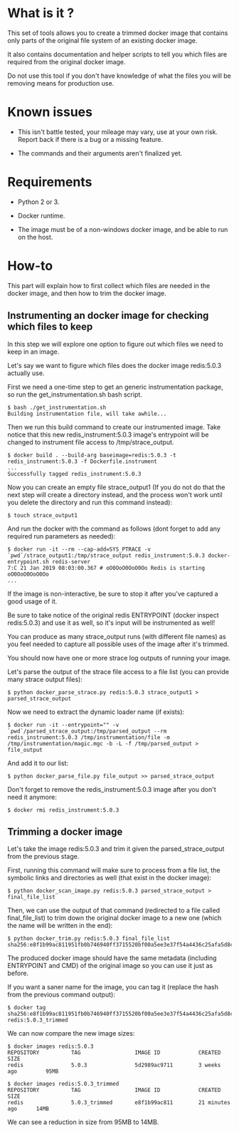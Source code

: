 # What is it ?

This set of tools allows you to create a trimmed docker image that contains only parts of the original file system of an existing docker image.

It also contains documentation and helper scripts to tell you which files are required from the original docker image.

Do not use this tool if you don't have knowledge of what the files you will be removing means for production use.

# Known issues

* This isn't battle tested, your mileage may vary, use at your own risk. Report back if there is a bug or a missing feature.

* The commands and their arguments aren't finalized yet.

# Requirements

* Python 2 or 3.

* Docker runtime.

* The image must be of a non-windows docker image, and be able to run on the host.

# How-to

This part will explain how to first collect which files are needed in the docker image, and then how to trim the docker image.

## Instrumenting an docker image for checking which files to keep

In this step we will explore one option to figure out which files we need to keep in an image.

Let's say we want to figure which files does the docker image redis:5.0.3 actually use.

First we need a one-time step to get an generic instrumentation package, so run the get_instrumentation.sh bash script.

```
$ bash ./get_instrumentation.sh
Building instrumentation file, will take awhile...
```

Then we run this build command to create our instrumented image. Take notice that this new redis_instrument:5.0.3 image's entrypoint will be changed to instrument file access to /tmp/strace_output.

```
$ docker build . --build-arg baseimage=redis:5.0.3 -t redis_instrument:5.0.3 -f Dockerfile.instrument
...
Successfully tagged redis_instrument:5.0.3
```

Now you can create an empty file strace_output1 (If you do not do that the next step will create a directory instead, and the process won't work until you delete the directory and run this command instead):

```
$ touch strace_output1
```

And run the docker with the command as follows (dont forget to add any required run parameters as needed):

```
$ docker run -it --rm --cap-add=SYS_PTRACE -v `pwd`/strace_output1:/tmp/strace_output redis_instrument:5.0.3 docker-entrypoint.sh redis-server
7:C 21 Jan 2019 08:03:00.367 # oO0OoO0OoO0Oo Redis is starting oO0OoO0OoO0Oo
...
```

If the image is non-interactive, be sure to stop it after you've captured a good usage of it.

Be sure to take notice of the original redis ENTRYPOINT (docker inspect redis:5.0.3) and use it as well, so it's input will be instrumented as well!

You can produce as many strace_output runs (with different file names) as you feel needed to capture all possible uses of the image after it's trimmed.

You should now have one or more strace log outputs of running your image.

Let's parse the output of the strace file access to a file list (you can provide many strace output files):

```
$ python docker_parse_strace.py redis:5.0.3 strace_output1 > parsed_strace_output
```

Now we need to extract the dynamic loader name (if exists):

```
$ docker run -it --entrypoint="" -v `pwd`/parsed_strace_output:/tmp/parsed_output --rm redis_instrument:5.0.3 /tmp/instrumentation/file -m /tmp/instrumentation/magic.mgc -b -L -f /tmp/parsed_output > file_output
```

And add it to our list:

```
$ python docker_parse_file.py file_output >> parsed_strace_output
```

Don't forget to remove the redis_instrument:5.0.3 image after you don't need it anymore:

```
$ docker rmi redis_instrument:5.0.3
```

## Trimming a docker image

Let's take the image redis:5.0.3 and trim it given the parsed_strace_output from the previous stage.

First, running this command will make sure to process from a file list, the symbolic links and directories as well (that exist in the docker image):

```
$ python docker_scan_image.py redis:5.0.3 parsed_strace_output > final_file_list
```

Then, we can use the output of that command (redirected to a file called final_file_list) to trim down the original docker image to a new one (which the name will be written in the end):

```
$ python docker_trim.py redis:5.0.3 final_file_list
sha256:e8f1b99ac811951fb0b746940ff3715520bf00a5ee3e37f54a4436c25afa5d8c
```

The produced docker image should have the same metadata (including ENTRYPOINT and CMD) of the original image so you can use it just as before.

If you want a saner name for the image, you can tag it (replace the hash from the previous command output):

```
$ docker tag sha256:e8f1b99ac811951fb0b746940ff3715520bf00a5ee3e37f54a4436c25afa5d8c redis:5.0.3_trimmed
```

We can now compare the new image sizes:
```
$ docker images redis:5.0.3
REPOSITORY          TAG                 IMAGE ID            CREATED             SIZE
redis               5.0.3               5d2989ac9711        3 weeks ago         95MB

$ docker images redis:5.0.3_trimmed
REPOSITORY          TAG                 IMAGE ID            CREATED             SIZE
redis               5.0.3_trimmed       e8f1b99ac811        21 minutes ago      14MB
```
We can see a reduction in size from 95MB to 14MB.
